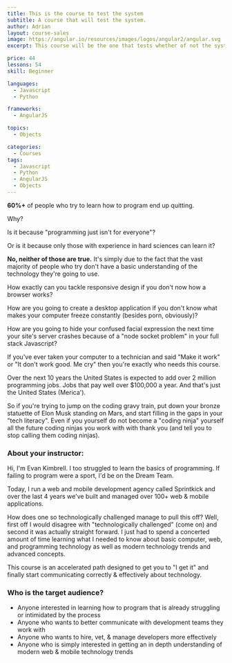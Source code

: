 ```yaml
---
title: This is the course to test the system
subtitle: A course that will test the system.
author: Adrian
layout: course-sales
image: https://angular.io/resources/images/logos/angular2/angular.svg
excerpt: This course will be the one that tests whether of not the system is going to work or not…

price: 44
lessons: 54
skill: Beginner

languages:
  - Javascript
  - Python

frameworks:
  - AngularJS

topics:
  - Objects

categories:
  - Courses
tags:
  - Javascript
  - Python
  - AngularJS
  - Objects
---
```

**60%+** of people who try to learn how to program end up quitting.

Why?

Is it because "programming just isn't for everyone"?

Or is it because only those with experience in hard sciences can learn it?

**No, neither of those are true.** It's simply due to the fact that the vast majority of people who try don't have a basic understanding of the technology they're going to use. 

How exactly can you tackle responsive design if you don't now how a browser works?

How are you going to create a desktop application if you don't know what makes your computer freeze constantly (besides porn, obviously)?

How are you going to hide your confused facial expression the next time your site's server crashes because of a "node socket problem" in your full stack Javascript?

If you've ever taken your computer to a technician and said "Make it work" or "It don't work good. Me cry" then you're exactly who needs this course.

Over the next 10 years the United States is expected to add over 2 million programming jobs. Jobs that pay well over $100,000 a year. And that's just the United States (Merica').

So if you're trying to jump on the coding gravy train, put down your bronze statuette of Elon Musk standing on Mars, and start filling in the gaps in your "tech literacy". Even if you yourself do not become a "coding ninja" yourself all the future coding ninjas you work with with thank you (and tell you to stop calling them coding ninjas).

### About your instructor:

Hi, I'm Evan Kimbrell. I too struggled to learn the basics of programming. If failing to program were a sport, I'd be on the Dream Team. 

Today, I run a web and mobile development agency called Sprintkick and over the last 4 years we've built and managed over 100+ web & mobile applications. 

How does one so technologically challenged manage to pull this off? Well, first off I would disagree with "technologically challenged" (come on) and second it was actually straight forward. I just had to spend a concerted amount of time learning what I needed to know about basic computer, web, and programming technology as well as modern technology trends and advanced concepts. 

This course is an accelerated path designed to get you to "I get it" and finally start communicating correctly & effectively about technology.

### Who is the target audience?
- Anyone interested in learning how to program that is already struggling or intimidated by the process
- Anyone who wants to better communicate with development teams they work with
- Anyone who wants to hire, vet, & manage developers more effectively
- Anyone who is simply interested in getting an in depth understanding of modern web & mobile technology trends

